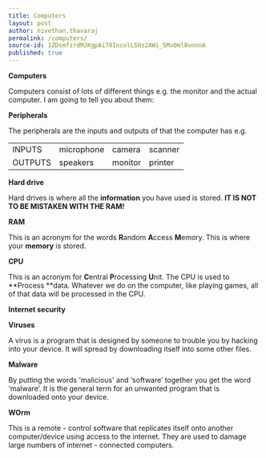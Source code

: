 ```yaml
---
title: Computers
layout: post
author: nivethan.thavaraj
permalink: /computers/
source-id: 1ZDsmfzrdMJKgpAi70IncolLSHz2AWi_5MvOml8vnnnA
published: true
---
```

**Computers**

Computers consist of lots of different things e.g. the monitor and the actual computer. I am going to tell you about them:

**Peripherals**

The peripherals are the inputs and outputs of that the computer has e.g.

<table>
  <tr>
    <td>INPUTS</td>
    <td>microphone</td>
    <td>camera</td>
    <td>scanner</td>
  </tr>
  <tr>
    <td>OUTPUTS</td>
    <td>speakers</td>
    <td>monitor</td>
    <td>printer</td>
  </tr>
</table>


**Hard drive**

Hard drives is where all the **information** you have used is stored. **IT IS NOT TO BE MISTAKEN WITH THE RAM!**

**RAM**

This is an acronym for the words **R**andom **A**ccess **M**emory. This is where your **memory** is stored. 

**CPU**

This is an acronym for **C**entral **P**rocessing **U**nit. The CPU is used to **Process **data. Whatever we do on the computer, like playing games, all of that data will be processed in the CPU.

**Internet security**

**Viruses**

A virus is a program that is designed by someone to trouble you by hacking into your device. It will spread by downloading itself into some other files.

**Malware**

By putting the words 'malicious' and ‘software’ together you get the word ‘malware’. It is the general term for an unwanted program that is downloaded onto your device.

**WOrm**

This is a remote - control software that replicates itself onto another computer/device using access to the internet. They are used to damage large numbers of internet - connected computers.

